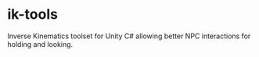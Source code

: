 # ik-tools
Inverse Kinematics toolset for Unity C# allowing better NPC interactions for holding and looking.

